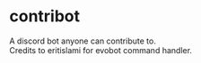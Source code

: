 # contribot
A discord bot anyone can contribute to.\
Credits to eritislami for evobot command handler.

